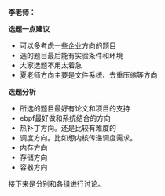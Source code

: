 **李老师：**

**选题一点建议**

- 可以多考虑一些企业方向的题目
- 选的题目最后能有实验条件和环境
- 大家选题不用太着急
- 夏老师方向主要是文件系统、去重压缩等方向

**选题分析**

- 所选的题目最好有论文和项目的支持
- ebpf最好做和系统结合的方向
- 热补丁方向。还是比较有难度的
- 调度方向。比如想内核传递调度需求。
- 内存方向
- 存储方向
- 容器方向

接下来是分别和各组进行讨论。